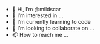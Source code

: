 - 👋 Hi, I’m @mildscar
- 👀 I’m interested in ...
- 🌱 I’m currently learning to code
- 💞️ I’m looking to collaborate on ...
- 📫 How to reach me ...

<!---
mildscar/mildscar is a ✨ special ✨ repository because its `README.md` (this file) appears on your GitHub profile.
You can click the Preview link to take a look at your changes.
--->
